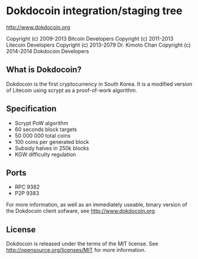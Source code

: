 Dokdocoin integration/staging tree
================================

http://www.dokdocoin.org

Copyright (c) 2009-2013 Bitcoin Developers
Copyright (c) 2011-2013 Litecoin Developers
Copyright (c) 2013-2079 Dr. Kimoto Chan
Copyright (c) 2014-2014 Dokdocoin Developers

What is Dokdocoin?
----------------

Dokdocoin is the first cryptocurrency in South Korea.
It is a modified version of Litecoin using scrypt as a proof-of-work algorithm.

## Specification
 - Scrypt PoW algorithm
 - 60 seconds block targets
 - 50 000 000 total coins
 - 100 coins per generated block
 - Subsidy halves in 250k blocks
 - KGW difficulty regulation
 
## Ports
 - RPC 9382
 - P2P 9383

For more information, as well as an immediately useable, binary version of
the Dokdocoin client sofware, see http://www.dokdocoin.org.

License
-------

Dokdocoin is released under the terms of the MIT license.
See http://opensource.org/licenses/MIT for more information.
